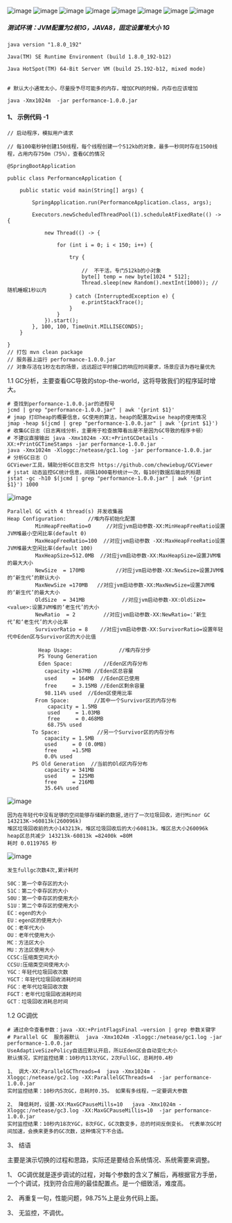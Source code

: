 ![image](8A8413313EAA40429212053E4AE9FE07)
![image](36216435687149E4B23336DD42CAE966)
![image](E2A2B3244196495B9DB2999BA928117A)
![image](6B01A1DD1FFC4D3BAF3257AAF069F9C2)
![image](B6C417BA53894814929C559313FE2BF4)
![image](AC629E946B454243B37E0DE0CF3DA74F)
![image](E4F0E4481B704995B56860AD247D2638)
![image](F4C6EF58F5F34215A2B839770D705A47)
##### 测试环境：JVM配置为2核1G，JAVA8，固定设置堆大小 1G
```
java version "1.8.0_192"

Java(TM) SE Runtime Environment (build 1.8.0_192-b12)

Java HotSpot(TM) 64-Bit Server VM (build 25.192-b12, mixed mode)


# 默认大小通常太小，尽量授予尽可能多的内存，增加CPU的时候，内存也应该增加

java -Xmx1024m  -jar performance-1.0.0.jar
```
#### 1、 示例代码 -1
```
// 启动程序，模拟用户请求

// 每100毫秒钟创建150线程，每个线程创建一个512kb的对象，最多一秒同时存在1500线程，占用内存750m（75%），查看GC的情况

@SpringBootApplication

public class PerformanceApplication {

    public static void main(String[] args) {

        SpringApplication.run(PerformanceApplication.class, args);

        Executors.newScheduledThreadPool(1).scheduleAtFixedRate(() -> {

            new Thread(() -> {

                for (int i = 0; i < 150; i++) {

                    try {

                        //  不干活，专门512kb的小对象
                        byte[] temp = new byte[1024 * 512];
                        Thread.sleep(new Random().nextInt(1000)); // 随机睡眠1秒以内
                    } catch (InterruptedException e) {
                        e.printStackTrace();
                    }
                }
            }).start();
        }, 100, 100, TimeUnit.MILLISECONDS);
    }

}
// 打包 mvn clean package
// 服务器上运行 performance-1.0.0.jar
// 对象存活在1秒左右的场景，远远超过平时接口的响应时间要求，场景应该为吞吐量优先
```
1.1 GC分析，主要查看GC导致的stop-the-world，这将导致我们的程序延时增大。
```
# 查找到performance-1.0.0.jar的进程号
jcmd | grep "performance-1.0.0.jar" | awk '{print $1}'
# jmap 打印heap的概要信息，GC使用的算法，heap的配置及wise heap的使用情况
jmap -heap $(jcmd | grep "performance-1.0.0.jar" | awk '{print $1}') 
# 收集GC日志（日志离线分析，主要用于检查故障看出是不是因为GC导致的程序卡顿）
# 不建议直接输出 java -Xmx1024m -XX:+PrintGCDetails -XX:+PrintGCTimeStamps -jar performance-1.0.0.jar
java -Xmx1024m -Xloggc:/netease/gc1.log -jar performance-1.0.0.jar
# 分析GC日志（）
GCViewer工具，辅助分析GC日志文件 https://github.com/chewiebug/GCViewer
# jstat 动态监控GC统计信息，间隔1000毫秒统计一次，每10行数据后输出列标题
jstat -gc -h10 $(jcmd | grep "performance-1.0.0.jar" | awk '{print $1}') 1000
```
![image](E46BAEC57D694E26AF725A2A29A06DEF)
```
Parallel GC with 4 thread(s) 并发收集器
Heap Configuration:       //堆内存初始化配置
         MinHeapFreeRatio=0     //对应jvm启动参数-XX:MinHeapFreeRatio设置JVM堆最小空闲比率(default 0)
         MaxHeapFreeRatio=100  //对应jvm启动参数 -XX:MaxHeapFreeRatio设置JVM堆最大空闲比率(default 100)
         MaxHeapSize=512.0MB  //对应jvm启动参数-XX:MaxHeapSize=设置JVM堆的最大大小
         NewSize  = 170MB          //对应jvm启动参数-XX:NewSize=设置JVM堆的‘新生代’的默认大小
         MaxNewSize =170MB   //对应jvm启动参数-XX:MaxNewSize=设置JVM堆的‘新生代’的最大大小
         OldSize  = 341MB            //对应jvm启动参数-XX:OldSize=<value>:设置JVM堆的‘老生代’的大小
         NewRatio  = 2         //对应jvm启动参数-XX:NewRatio=:‘新生代’和‘老生代’的大小比率
         SurvivorRatio = 8    //对应jvm启动参数-XX:SurvivorRatio=设置年轻代中Eden区与Survivor区的大小比值

          Heap Usage:               //堆内存分步
          PS Young Generation
          Eden Space:          //Eden区内存分布
            capacity =167MB //Eden区总容量
            used     = 164MB  //Eden区已使用
            free     = 3.15MB //Eden区剩余容量
            98.114% used  //Eden区使用比率
         From Space:        //其中一个Survivor区的内存分布
             capacity = 1.5MB
             used     = 1.03MB
             free     = 0.468MB
             68.75% used
        To Space:            //另一个Survivor区的内存分布
            capacity = 1.5MB
            used     = 0 (0.0MB)
            free     =1.5MB
            0.0% used
        PS Old Generation  //当前的Old区内存分布
            capacity = 341MB
            used     = 125MB
            free     = 216MB
            35.64% used
```
![image](9FAB6CDEECD54F8CA55254B46DB0F00A)

```
因为在年轻代中没有足够的空间能够存储新的数据,进行了一次垃圾回收，进行Minor GC
143213K->60813k(260096k) 
堆区垃圾回收前的大小143213k，堆区垃圾回收后的大小60813k，堆区总大小260096k
heap区总共减少 143213k-60813k =82400k =80M
耗时 0.0119765 秒
```
![image](6CECA547EFB044D483D01F58EAF98669)
```
发生fullgc次数4次,累计耗时
```
```
S0C：第一个幸存区的大小 
S1C：第二个幸存区的大小
S0U：第一个幸存区的使用大小
S1U：第二个幸存区的使用大小
EC：egen的大小
EU：egen区的使用大小
OC：老年代大小
OU：老年代使用大小
MC：方法区大小
MU：方法区使用大小
CCSC:压缩类空间大小
CCSU:压缩类空间使用大小
YGC：年轻代垃圾回收次数
YGCT：年轻代垃圾回收消耗时间
FGC：老年代垃圾回收次数
FGCT：老年代垃圾回收消耗时间
GCT：垃圾回收消耗总时间
```

1.2 GC调优
```
# 通过命令查看参数：java -XX:+PrintFlagsFinal –version | grep 参数关键字
# Parallel GC  服务器默认  java -Xmx1024m -Xloggc:/netease/gc1.log -jar performance-1.0.0.jar
UseAdaptiveSizePolicy自适应默认开启，所以Eden区会自动变化大小
默认情况，实时监控结果：10秒内11次YGC，2次FullGC，总耗时0.4秒
```

```
1、 调大-XX:ParallelGCThreads=4  java -Xmx1024m -Xloggc:/netease/gc2.log -XX:ParallelGCThreads=4  -jar performance-1.0.0.jar
实时监控结果：10秒内5次GC，总耗时0.35。 如果有多线程，一定要调大参数
```
```
2、 降低耗时，设置-XX:MaxGCPauseMills=10   java -Xmx1024m -Xloggc:/netease/gc3.log -XX:MaxGCPauseMillis=10  -jar performance-1.0.0.jar
实时监控结果：10秒内18次YGC，8次FGC，GC次数变多，总的时间反倒变长。 代表单次GC时间加速，会换来更多的GC次数，这种情况下不合适。
```


3、 结语

主要是演示切换的过程和思路，实际还是要结合系统情况、系统需要来调整。

1、 GC调优就是逐步调试的过程，对每个参数的含义了解后，再根据官方手册，一个个调试，找到符合应用的最佳配置点。是一个细致活，难度高。

2、 再重复一句，性能问题，98.75%上是业务代码上面。

3、 无监控，不调优。